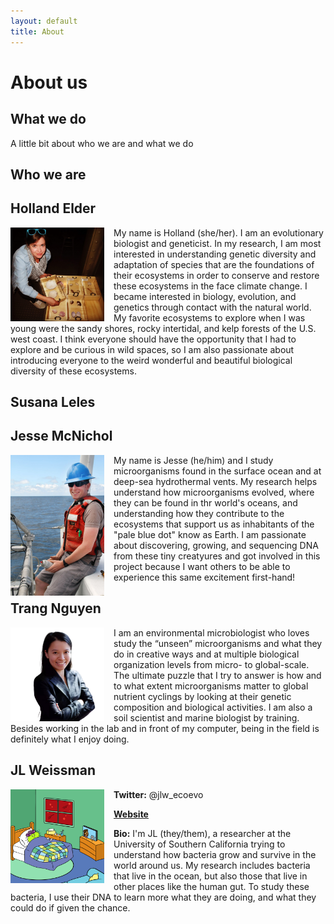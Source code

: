 ```yaml
---
layout: default
title: About
---
```


# About us

## What we do

A little bit about who we are and what we do

## Who we are

## Holland Elder

<img align="left" src="/img/holland.jpg" width="150px" style="padding-right: 15px">

My name is Holland (she/her). I am an evolutionary biologist and geneticist. In my research, I am most interested in understanding genetic diversity and adaptation of species that are the foundations of their ecosystems in order to conserve and restore these ecosystems in the face climate change. I became interested in biology, evolution, and genetics through contact with the natural world. My favorite ecosystems to explore when I was young were the sandy shores, rocky intertidal, and kelp forests of the U.S. west coast. I think everyone should have the opportunity that I had to explore and be curious in wild spaces, so I am also passionate about introducing everyone to the weird wonderful and beautiful biological diversity of these ecosystems.

## Susana Leles

## Jesse McNichol

<img align="left" src="/img/jesse.jpg" width="150px" style="padding-right: 15px">

My name is Jesse (he/him) and I study microorganisms found in the surface ocean and at deep-sea hydrothermal vents. My research helps understand how microorganisms evolved, where they can be found in thr world's oceans, and understanding how they contribute to the ecosystems that support us as inhabitants of the "pale blue dot" know as Earth. I am passionate about discovering, growing, and sequencing DNA from these tiny creatyures and got involved in this project because I want others to be able to experience this same excitement first-hand!

## Trang Nguyen

<img align="left" src="/img/trang.jpg" width="150px" style="padding-right: 15px">

I am an environmental microbiologist who loves study the “unseen” microorganisms and what they do in creative ways and at multiple biological organization levels from micro- to global-scale. The ultimate puzzle that I try to answer is how and to what extent microorganisms matter to global nutrient cyclings by looking at their genetic composition and biological activities. I am also a soil scientist and marine biologist by training. Besides working in the lab and in front of my computer, being in the field is definitely what I enjoy doing.

## JL Weissman

<img align="left" src="/img/sickbacteria.png" width="150px" style="padding-right: 15px">

**Twitter:** @jlw_ecoevo

**[Website](https://jlw-ecoevo.github.io)** 

**Bio:** I'm JL (they/them), a researcher at the University of Southern California trying to understand how bacteria grow and survive in the world around us. My research includes bacteria that live in the ocean, but also those that live in other places like the human gut. To study these bacteria, I use their DNA to learn more what they are doing, and what they could do if given the chance.
